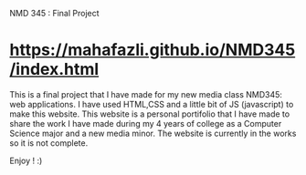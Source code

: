 NMD 345 : Final Project 
# https://mahafazli.github.io/NMD345/index.html
This is a final project that I have made for my new media class NMD345: web applications. I have used HTML,CSS and a little bit of JS (javascript) to make this website. This website is a personal portifolio that I have made to share the work I have made during my 4 years of college as a Computer Science major and a new media minor. The website is currently in the works so it is not complete.

Enjoy ! :) 
